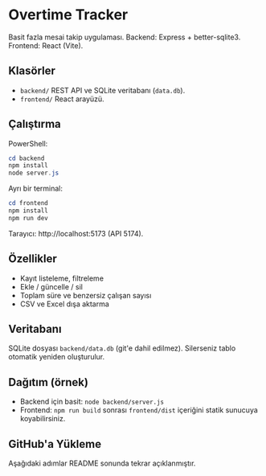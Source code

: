 # Overtime Tracker

Basit fazla mesai takip uygulaması. Backend: Express + better-sqlite3. Frontend: React (Vite).

## Klasörler
- `backend/` REST API ve SQLite veritabanı (`data.db`).
- `frontend/` React arayüzü.

## Çalıştırma
PowerShell:
```powershell
cd backend
npm install
node server.js
```
 Ayrı bir terminal:
```powershell
cd frontend
npm install
npm run dev
```
Tarayıcı: http://localhost:5173 (API 5174).

## Özellikler
- Kayıt listeleme, filtreleme
- Ekle / güncelle / sil
- Toplam süre ve benzersiz çalışan sayısı
- CSV ve Excel dışa aktarma

## Veritabanı
SQLite dosyası `backend/data.db` (git'e dahil edilmez). Silerseniz tablo otomatik yeniden oluşturulur.

## Dağıtım (örnek)
- Backend için basit: `node backend/server.js`
- Frontend: `npm run build` sonrası `frontend/dist` içeriğini statik sunucuya koyabilirsiniz.

## GitHub'a Yükleme
Aşağıdaki adımlar README sonunda tekrar açıklanmıştır.
